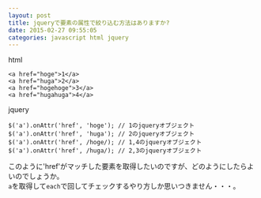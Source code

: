 ```yaml
---
layout: post
title: jqueryで要素の属性で絞り込む方法はありますか?
date: 2015-02-27 09:55:05
categories: javascript html jquery
---
```

<!-- {% raw %} -->
<p>html</p>

<pre><code>&lt;a href="hoge"&gt;1&lt;/a&gt;
&lt;a href="huga"&gt;2&lt;/a&gt;
&lt;a href="hogehoge"&gt;3&lt;/a&gt;
&lt;a href="hugahuga"&gt;4&lt;/a&gt;
</code></pre>

<p>jquery</p>

<pre><code>$('a').onAttr('href', 'hoge'); // 1のjqueryオブジェクト
$('a').onAttr('href', 'huga'); // 2のjqueryオブジェクト
$('a').onAttr('href', /hoge/); // 1,4のjqueryオブジェクト
$('a').onAttr('href', /huga/); // 2,3のjqueryオブジェクト
</code></pre>

<p>このように'href'がマッチした要素を取得したいのですが、どのようにしたらよいのでしょうか。<br>
<code>a</code>を取得して<code>each</code>で回してチェックするやり方しか思いつきません・・・。</p>
<!-- {% endraw %} -->
